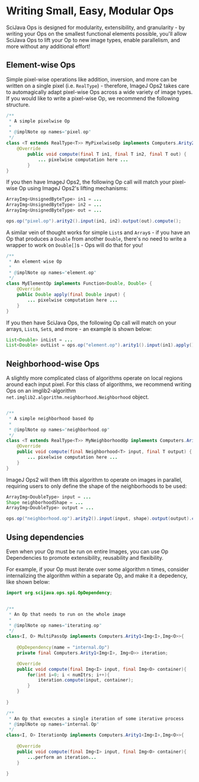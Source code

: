 # Writing Small, Easy, Modular Ops

SciJava Ops is designed for modularity, extensibility, and granularity - by writing your Ops on the smallest functional elements possible, you'll allow SciJava Ops to lift your Op to new image types, enable parallelism, and more without any additional effort!

## Element-wise Ops

Simple pixel-wise operations like addition, inversion, and more can be written on a single pixel (i.e. `RealType`) - therefore, ImageJ Ops2 takes care to automagically adapt pixel-wise Ops across a wide variety of image types. If you would like to write a pixel-wise Op, we recommend the following structure.

```java
/**
 * A simple pixelwise Op
 * 
 * @implNote op names="pixel.op"
 */
class <T extends RealType<T>> MyPixelwiseOp implements Computers.Arity2<T, T, T> {
	@Override
        public void compute(final T in1, final T in2, final T out) {
            ... pixelwise computation here ...
        }
}
```

If you then have ImageJ Ops2, the following Op call will match your pixel-wise Op using ImageJ Ops2's lifting mechanisms:

```java
ArrayImg<UnsignedByteType> in1 = ...
ArrayImg<UnsignedByteType> in2 = ...
ArrayImg<UnsignedByteType> out = ...

ops.op("pixel.op").arity2().input(in1, in2).output(out).compute();
```

A similar vein of thought works for simple `List`s and `Array`s - if you have an Op that produces a `Double` from another `Double`, there's no need to write a wrapper to work on `Double[]`s - Ops will do that for you!

```java
/**
 * An element-wise Op
 *
 * @implNote op names="element.op"
 */
class MyElementOp implements Function<Double, Double> {
    @Override
    public Double apply(final Double input) {
        ... pixelwise computation here ...
    }
}
```

If you then have SciJava Ops, the following Op call will match on your arrays, `List`s, `Set`s, and more - an example is shown below:

```java
List<Double> inList = ...
List<Double> outList = ops.op("element.op").arity1().input(in1).apply();
```

## Neighborhood-wise Ops

A slightly more complicated class of algorithms operate on local regions around each input pixel. For this class of algorithms, we recommend writing Ops on an imglib2-algorithm `net.imglib2.algorithm.neighborhood.Neighborhood` object. 

```java

/**
 * A simple neighborhood-based Op
 *
 * @implNote op names="neighborhood.op"
 */
class <T extends RealType<T>> MyNeighborhoodOp implements Computers.Arity1<Neighborhood<T>, T> {
	@Override
	public void compute(final Neighborhood<T> input, final T output) {
        ... pixelwise computation here ...
	}
}
```

ImageJ Ops2 will then lift this algorithm to operate on images in parallel, requiring users to only define the shape of the neighborhoods to be used:

```java
ArrayImg<DoubleType> input = ...
Shape neighborhoodShape = ...
ArrayImg<DoubleType> output = ...

ops.op("neighborhood.op").arity2().input(input, shape).output(output).compute()
```

## Using dependencies

Even when your Op must be run on entire Images, you can use Op Dependencies to promote extensibility, reusability and flexibility.

For example, if your Op must iterate over some algorithm n times, consider internalizing the algorithm within a separate Op, and make it a depedency, like shown below:

```java
import org.scijava.ops.spi.OpDependency;


/**
 * An Op that needs to run on the whole image
 *
 * @implNote op names="iterating.op"
 */
class<I, O> MultiPassOp implements Computers.Arity1<Img<I>,Img<O>>{
	
    @OpDependency(name = "internal.Op")
    private final Computers.Arity1<Img<I>, Img<O>> iteration;

    @Override
    public void compute(final Img<I> input, final Img<O> container){
        for(int i=0; i < numItrs; i++){
            iteration.compute(input, container);
		}
    }
    
}

/**
 * An Op that executes a single iteration of some iterative process
 * @implNote op names="internal.Op"
 */
class<I, O> IterationOp implements Computers.Arity1<Img<I>,Img<O>>{
	
    @Override
    public void compute(final Img<I> input, final Img<O> container){
        ...perform an iteration...
    }
    
}
```
